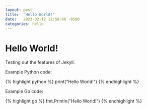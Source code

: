 ```yaml
---
layout: post
title:  "Hello World!"
date:   2023-02-12 12:58:06 -0500
categories: hello
---
```


# Hello World!

Testing out the features of Jekyll.

Example Python code:

{% highlight python %}
print("Hello World!")
{% endhighlight %}

Example Go code:

{% highlight go %}
fmt.Println("Hello World!")
{% endhighlight %}

